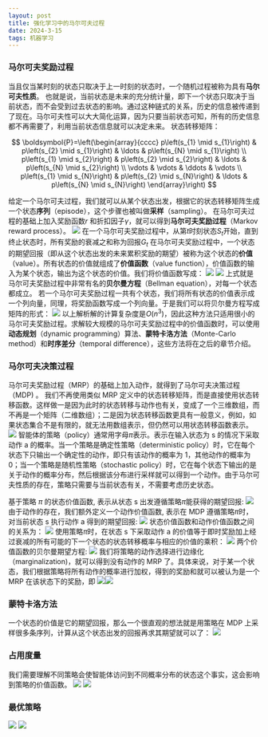 ```yaml
---
layout: post
title: 强化学习中的马尔可夫过程
date: 2024-3-15
tags: 机器学习
---
```

### 马尔可夫奖励过程

当且仅当某时刻的状态只取决于上一时刻的状态时，一个随机过程被称为具有**马尔可夫性质**。
也就是说，当前状态是未来的充分统计量，即下一个状态只取决于当前状态，而不会受到过去状态的影响。通过这种链式的关系，历史的信息被传递到了现在。马尔可夫性可以大大简化运算，因为只要当前状态可知，所有的历史信息都不再需要了，利用当前状态信息就可以决定未来。
状态转移矩阵：

$$
\boldsymbol{P}=\left(\begin{array}{cccc} p\left(s_{1} \mid s_{1}\right) & p\left(s_{2} \mid s_{1}\right) & \ldots & p\left(s_{N} \mid s_{1}\right) \\ p\left(s_{1} \mid s_{2}\right) & p\left(s_{2} \mid s_{2}\right) & \ldots & p\left(s_{N} \mid s_{2}\right) \\ \vdots & \vdots & \ddots & \vdots \\ p\left(s_{1} \mid s_{N}\right) & p\left(s_{2} \mid s_{N}\right) & \ldots & p\left(s_{N} \mid s_{N}\right) \end{array}\right)
$$

给定一个马尔可夫过程，我们就可以从某个状态出发，根据它的状态转移矩阵生成一个状态**序列**（episode），这个步骤也被叫做**采样**（sampling）。
在马尔可夫过程的基础上加入奖励函数$r$ 和折扣因子$\gamma$，就可以得到**马尔可夫奖励过程**（Markov reward process）。
![](/images/2024-3-15-MP\Pastedimage20240416133804.png)
在一个马尔可夫奖励过程中，从第$t$时刻状态$S_t$开始，直到终止状态时，所有奖励的衰减之和称为回报$G_t$
在马尔可夫奖励过程中，一个状态的期望回报（即从这个状态出发的未来累积奖励的期望）被称为这个状态的**价值**（value）。所有状态的价值就组成了**价值函数**（value function），价值函数的输入为某个状态，输出为这个状态的价值。我们将价值函数写成：
![](/images/2024-3-15-MP\Pastedimage20240416134054.png)
![](/images/2024-3-15-MP\Pastedimage20240416140810.png)
上式就是马尔可夫奖励过程中非常有名的**贝尔曼方程**（Bellman equation），对每一个状态都成立。
若一个马尔可夫奖励过程一共有个状态，我们将所有状态的价值表示成一个列向量，同理，将奖励函数写成一个列向量。于是我们可以将贝尔曼方程写成矩阵的形式：
![](/images/2024-3-15-MP\Pastedimage20240416140939.png)
以上解析解的计算复杂度是$O(n^3)$，因此这种方法只适用很小的马尔可夫奖励过程。求解较大规模的马尔可夫奖励过程中的价值函数时，可以使用**动态规划**（dynamic programming）算法、**蒙特卡洛方法**（Monte-Carlo method）和**时序差分**（temporal difference），这些方法将在之后的章节介绍。

### 马尔可夫决策过程

马尔可夫奖励过程（MRP）的基础上加入动作，就得到了马尔可夫决策过程（MDP) 。
我们不再使用类似 MRP 定义中的状态转移矩阵，而是直接使用状态转移函数。这样做一是因为此时的状态转移与动作也有关，变成了一个三维数组，而不再是一个矩阵（二维数组）；二是因为状态转移函数更具有一般意义，例如，如果状态集合不是有限的，就无法用数组表示，但仍然可以用状态转移函数表示。
![](/images/2024-3-15-MP\Pastedimage20240416171056.png)
智能体的策略（policy）通常用字母$\pi$表示。表示在输入状态为 s 的情况下采取动作 a 的概率。当一个策略是确定性策略（deterministic policy）时，它在每个状态下只输出一个确定性的动作，即只有该动作的概率为 1，其他动作的概率为 0；当一个策略是随机性策略（stochastic policy）时，它在每个状态下输出的是关于动作的概率分布，然后根据该分布进行采样就可以得到一个动作。由于马尔可夫性质的存在，策略只需要与当前状态有关，不需要考虑历史状态。

基于策略 $\pi$ 的状态价值函数, 表示从状态 s 出发遵循策略$\pi$能获得的期望回报:
![](/images/2024-3-15-MP\Pastedimage20240416171606.png)
由于动作的存在，我们额外定义一个动作价值函数, 表示在 MDP 遵循策略$\pi$时，对当前状态 s 执行动作 a 得到的期望回报:
![](/images/2024-3-15-MP\Pastedimage20240416171804.png)
状态价值函数和动作价值函数之间的关系为：
![](/images/2024-3-15-MP\Pastedimage20240416171813.png)
使用策略$\pi$时，在状态 s 下采取动作 a 的价值等于即时奖励加上经过衰减的所有可能的下一个状态的状态转移概率与相应的价值的乘积：
![](/images/2024-3-15-MP\Pastedimage20240416172624.png)
两个价值函数的贝尔曼期望方程:
![](/images/2024-3-15-MP\Pastedimage20240416174057.png)
我们将策略的动作选择进行边缘化（marginalization)，就可以得到没有动作的 MRP 了。具体来说，对于某一个状态，我们根据策略将所有动作的概率进行加权，得到的奖励和就可以被认为是一个 MRP 在该状态下的奖励，即
![](/images/2024-3-15-MP\Pastedimage20240416180458.png)![](/images/2024-3-15-MP\Pastedimage20240416180534.png)

### 蒙特卡洛方法

一个状态的价值是它的期望回报，那么一个很直观的想法就是用策略在 MDP 上采样很多条序列，计算从这个状态出发的回报再求其期望就可以了：
![](/images/2024-3-15-MP\Pastedimage20240416181010.png)

### 占用度量

我们需要理解不同策略会使智能体访问到不同概率分布的状态这个事实，这会影响到策略的价值函数。
![](/images/2024-3-15-MP\Pastedimage20240416200539.png)
![](/images/2024-3-15-MP\Pastedimage20240416200654.png)

### 最优策略

![](/images/2024-3-15-MP\Pastedimage20240416201541.png)
![](/images/2024-3-15-MP\Pastedimage20240416201554.png)
